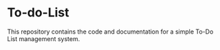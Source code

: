 # To-do-List
This repository contains the code and documentation for a simple To-Do List management system. 
